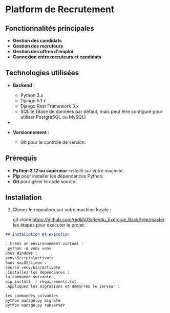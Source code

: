 # Platform de Recrutement


## Fonctionnalités principales

- **Gestion des candidats** 
- **Gestion des recruteurs** 
- **Gestion des offres d'emploi** 
- **Connexion entre recruteurs et candidats** 
## Technologies utilisées

- **Backend** :
  - Python 3.x
  - Django 5.1.x
  - Django Rest Framework 3.x
  - SQLite (Base de données par défaut, mais peut être configuré pour utiliser PostgreSQL ou MySQL)
  
- 
- **Versionnement** :
  - Git pour le contrôle de version.

## Prérequis

- **Python 3.12 ou supérieur** installé sur votre machine.
- **Pip** pour installer les dépendances Python.
- **Git** pour gérer le code source.
  
## Installation

1. Clonez le repository sur votre machine locale :

   git clone https://github.com/redkh03/Rendu_Exercice_Back/tree/master
   les étapes pour exécuter le projet:
```markdown
## Installation et exécution

. Créez un environnement virtuel :
 python -m venv venv
Sous Windows :
venv\Scripts\activate
Sous macOS/Linux :
source venv/bin/activate
.Installez les dépendances :
la commande suivante 
pip install -r requirements.txt
.Appliquez les migrations et démarrez le serveur :

les commandes suivantes 
python manage.py migrate
python manage.py runserver


